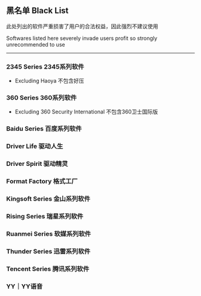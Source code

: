 ## 黑名单   Black List

此处列出的软件严重损害了用户的合法权益，因此强烈不建议使用

Softwares listed here severely invade users profit so strongly unrecommended to use

---

### 2345 Series   2345系列软件

* Excluding Haoya   不包含好压

### 360 Series   360系列软件

* Excluding 360 Security International   不包含360卫士国际版

### Baidu Series   百度系列软件

### Driver Life   驱动人生

### Driver Spirit   驱动精灵

### Format Factory   格式工厂

### Kingsoft Series  金山系列软件

### Rising Series   瑞星系列软件

### Ruanmei Series   软媒系列软件

### Thunder Series   迅雷系列软件

### Tencent Series   腾讯系列软件

### YY｜YY语音



